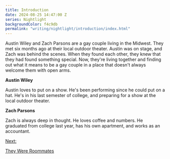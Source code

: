 ```yaml
---
title: Introduction
date: 2024-08-25 14:47:00 Z
series: Nightlight
backgroundColor: f4c9db
permalink: "writing/nightlight/introduction/index.html"
---
```


Austin Wiley and Zach Parsons are a gay couple living in the Midwest. They met six months ago at their local outdoor theater. Austin was on stage, and Zach was behind the scenes. When they found each other, they knew that they had found something special. Now, they're living together and finding out what it means to be a gay couple in a place that doesn't always welcome them with open arms.

<div class="character-description">
    <p><strong>Austin Wiley</strong></p>
    <p>Austin loves to put on a show. He's been performing since he could put on a hat. He's in his last semester of college, and preparing for a show at the local outdoor theater.</p>
</div>

<div class="character-description">
    <p><strong>Zach Parsons</strong></p>
    <p>Zach is always deep in thought. He loves coffee and numbers. He graduated from college last year, has his own apartment, and works as an accountant.</p>
</div>

<nav class="story-nav">
    <div class="story-nav-next">
        <a href="/writing/nightlight/they-were-roommates">
            <p>Next:</p>
            <p class="story-title">They Were Roommates</p>
        </a>
    </div>
</nav>